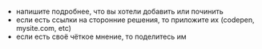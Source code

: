 * напишите подробнее, что вы хотели добавить или починить
* если есть ссылки на сторонние решения, то приложите их (codepen, mysite.com, etc)
* если есть своё чёткое мнение, то поделитесь им


